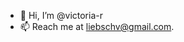 - 👋 Hi, I’m @victoria-r
- 📫 Reach me at liebschv@gmail.com. 

<!---
victoria-r/victoria-r is a ✨ special ✨ repository because its `README.md` (this file) appears on your GitHub profile.
You can click the Preview link to take a look at your changes.
--->
